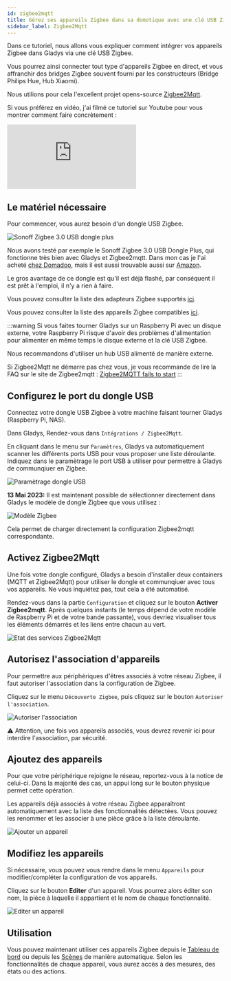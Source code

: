 ```yaml
---
id: zigbee2mqtt
title: Gérez ses appareils Zigbee dans sa domotique avec une clé USB Zigbee et Zigbee2mqtt
sidebar_label: Zigbee2Mqtt
---
```


Dans ce tutoriel, nous allons vous expliquer comment intégrer vos appareils Zigbee dans Gladys via une clé USB Zigbee.

Vous pourrez ainsi connecter tout type d'appareils Zigbee en direct, et vous affranchir des bridges Zigbee souvent fourni par les constructeurs (Bridge Philips Hue, Hub Xiaomi).

Nous utilions pour cela l'excellent projet opens-source [Zigbee2Mqtt](https://www.zigbee2mqtt.io/).

Si vous préférez en vidéo, j'ai filmé ce tutoriel sur Youtube pour vous montrer comment faire concrètement :

<div class="videoContainer">
<iframe  class="video" src="https://www.youtube.com/embed/ALW3uDB9P0s" frameborder="0" allow="accelerometer; autoplay; clipboard-write; encrypted-media; gyroscope; picture-in-picture" allowfullscreen></iframe>
</div>

## Le matériel nécessaire

Pour commencer, vous aurez besoin d'un dongle USB Zigbee.

![Sonoff Zigbee 3.0 USB dongle plus](../../../../../static/img/docs/fr/configuration/zigbee2mqtt/zigbee-raspberry-pi-usb-sonoff.jpg)

Nous avons testé par exemple le Sonoff Zigbee 3.0 USB Dongle Plus, qui fonctionne très bien avec Gladys et Zigbee2mqtt. Dans mon cas je l'ai acheté [chez Domadoo](https://www.domadoo.fr/fr/interface-domotique/5976-sonoff-cle-usb-zigbee-30-antenne-externe-20dbm-compatible-zha-zigbee2mqtt.html?domid=17), mais il est aussi trouvable aussi sur [Amazon](https://amzn.to/3FpIlcZ).

Le gros avantage de ce dongle est qu'il est déjà flashé, par conséquent il est prêt à l'emploi, il n'y a rien à faire.

Vous pouvez consulter la liste des adapteurs Zigbee supportés [ici](https://www.zigbee2mqtt.io/guide/adapters/#recommended).

Vous pouvez consulter la liste des appareils Zigbee compatibles [ici](https://www.zigbee2mqtt.io/supported-devices/).

:::warning
Si vous faites tourner Gladys sur un Raspberry Pi avec un disque externe, votre Raspberry Pi risque d'avoir des problèmes d'alimentation pour alimenter en même temps le disque externe et la clé USB Zigbee.

Nous recommandons d'utiliser un hub USB alimenté de manière externe.

Si Zigbee2Mqtt ne démarre pas chez vous, je vous recommande de lire la FAQ sur le site de Zigbee2mqtt : [Zigbee2MQTT fails to start](https://www.zigbee2mqtt.io/guide/installation/20_zigbee2mqtt-fails-to-start.html)
:::

## Configurez le port du dongle USB

Connectez votre dongle USB Zigbee à votre machine faisant tourner Gladys (Raspberry Pi, NAS).

Dans Gladys, Rendez-vous dans `Intégrations / Zigbee2Mqtt`.

En cliquant dans le menu sur `Paramètres`, Gladys va automatiquement scanner les différents ports USB pour vous proposer une liste déroulante. Indiquez dans le paramètrage le port USB à utiliser pour permettre à Gladys de communqiuer en Zigbee.

![Paramètrage dongle USB](../../../../../static/img/docs/fr/configuration/zigbee2mqtt/z2m_parametrage_dongle_usb_fr.png)

**13 Mai 2023:** Il est maintenant possible de sélectionner directement dans Gladys le modèle de dongle Zigbee que vous utilisez :

![Modèle Zigbee](../../../../../static/img/docs/fr/configuration/zigbee2mqtt/zigbee-model.jpg)

Cela permet de charger directement la configuration Zigbee2mqtt correspondante.

## Activez Zigbee2Mqtt

Une fois votre dongle configuré, Gladys a besoin d'installer deux containers (MQTT et Zigbee2Mqtt) pour utiliser le dongle et communqiuer avec tous vos appareils. Ne vous inquiétez pas, tout cela a été automatisé.

Rendez-vous dans la partie `Configuration` et cliquez sur le bouton **Activer Zigbee2mqtt**. Après quelques instants (le temps dépend de votre modèle de Raspberry Pi et de votre bande passante), vous devriez visualiser tous les éléments démarrés et les liens entre chacun au vert.

![Etat des services Zigbee2Mqtt](../../../../../static/img/docs/fr/configuration/zigbee2mqtt/z2m_etat_services_fr.png)

## Autorisez l'association d'appareils

Pour permettre aux périphériques d'êtres associés à votre réseau Zigbee, il faut autoriser l'association dans la configuration de Zigbee.

Cliquez sur le menu `Découverte Zigbee`, puis cliquez sur le bouton `Autoriser l'association`.

![Autoriser l'association](../../../../../static/img/docs/fr/configuration/zigbee2mqtt/z2m_autoriser_association_fr.png)

:warning: Attention, une fois vos appareils associés, vous devrez revenir ici pour interdire l'association, par sécurité.

## Ajoutez des appareils

Pour que votre périphérique rejoigne le réseau, reportez-vous à la notice de celui-ci. Dans la majorité des cas, un appui long sur le bouton physique permet cette opération.

Les appareils déjà associés à votre réseau Zigbee apparaîtront automatiquement avec la liste des fonctionnalités détectées. Vous pouvez les renommer et les associer à une pièce grâce à la liste déroulante.

![Ajouter un appareil](../../../../../static/img/docs/fr/configuration/zigbee2mqtt/z2m_ajouter_appareil_fr.png)

## Modifiez les appareils

Si nécessaire, vous pouvez vous rendre dans le menu `Appareils` pour modifier/compléter la configuration de vos appareils.

Cliquez sur le bouton **Editer** d'un appareil. Vous pourrez alors éditer son nom, la pièce à laquelle il appartient et le nom de chaque fonctionnalité.

![Editer un appareil](../../../../../static/img/docs/fr/configuration/zigbee2mqtt/z2m_editer_appareil_fr.png)

## Utilisation

Vous pouvez maintenant utiliser ces appareils Zigbee depuis le [Tableau de bord](../dashboard/devices-in-room.md) ou depuis les [Scènes](../scenes/intro.md) de manière automatique. Selon les fonctionnalités de chaque appareil, vous aurez accès à des mesures, des états ou des actions.
